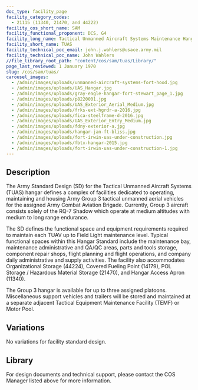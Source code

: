 ```yaml
---
doc_type: facility_page
facility_category_codes:
  - 21115 (11340, 21470, and 44222)
facility_cos_short_name: SAM
facility_functional_proponent: DCS, G4
facility_long_name: Tactical Unmanned Aircraft Systems Maintenance Hangar
facility_short_name: TUAS
facility_technical_poc_email: john.j.wahlers@usace.army.mil
facility_technical_poc_name: John Wahlers
//file_library_root_path: "content/cos/sam/tuas/Library/"
page_last_reviewed: 1 January 1970
slug: /cos/sam/tuas/
carousel_images:
  - /admin/images/uploads/unmanned-aircraft-systems-fort-hood.jpg
  - /admin/images/uploads/UAS_Hangar.jpg
  - /admin/images/uploads/gray-eagle-hangar-fort-stewart_page_1.jpg
  - /admin/images/uploads/p8220001.jpg
  - /admin/images/uploads/UAS_Exterior_Aerial_Medium.jpg
  - /admin/images/uploads/frks-ext-hgrdr-a-2016.jpg
  - /admin/images/uploads/fica-steelframe-d-2016.jpg
  - /admin/images/uploads/UAS_Exterior_Entry_Medium.jpg
  - /admin/images/uploads/fdny-exterior-a.jpg
  - /admin/images/uploads/hangar-jan-ft-bliss.jpg
  - /admin/images/uploads/fort-irwin-uas-under-construction.jpg
  - /admin/images/uploads/fbtx-hangar-2015.jpg
  - /admin/images/uploads/fort-irwin-uas-under-construction-1.jpg
---
```


## Description

The Army Standard Design (SD) for the Tactical Unmanned Aircraft Systems (TUAS) hangar defines a complex of facilities dedicated to operating, maintaining and housing Army Group 3 tactical unmanned aerial vehicles for the assigned Army Combat Aviation Brigade. Currently, Group 3 aircraft consists solely of the RQ-7 Shadow which operate at medium altitudes with medium to long range endurance.

The SD defines the functional space and equipment requirements required to maintain each TUAV up to Field Light maintenance level. Typical functional spaces within this Hangar Standard include the maintenance bay, maintenance administrative and QA/QC areas, parts and tools storage, component repair shops, flight planning and flight operations, and company daily administrative and supply activities. The facility also accommodates Organizational Storage (44224), Covered Fueling Point (14179), POL Storage / Hazardous Material Storage (21470), and Hangar Access Apron (11340).

The Group 3 hangar is available for up to three assigned platoons. Miscellaneous support vehicles and trailers will be stored and maintained at a separate adjacent Tactical Equipment Maintenance Facility (TEMF) or Motor Pool.

## Variations

No variations for facility standard design.

## Library
For design documents and technical support, please contact the COS Manager listed above for more information.